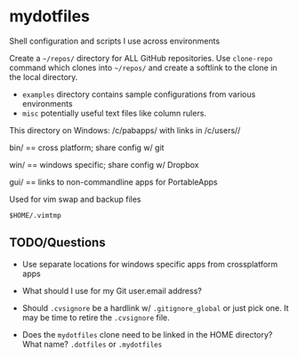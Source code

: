 # mydotfiles

Shell configuration and scripts I use across environments

Create a `~/repos/` directory for ALL GitHub repositories. Use `clone-repo` command which clones into `~/repos/` and create a softlink to the clone in the local directory.

- `examples` directory contains sample configurations from various environments
- `misc` potentially useful text files like column rulers.

This directory on Windows: /c/pabapps/  with links in /c/users/<user>/

bin/ == cross platform; share config w/ git

win/ == windows specific; share config w/ Dropbox

gui/ == links to non-commandline apps for PortableApps

Used for vim swap and backup files

    $HOME/.vimtmp

## TODO/Questions

- Use separate locations for windows specific apps from crossplatform apps

- What should I use for my Git user.email address?

- Should `.cvsignore` be a hardlink w/ `.gitignore_global` or just pick one. It may be time to retire the `.cvsignore` file.

- Does the `mydotfiles` clone need to be linked in the HOME directory? What name? `.dotfiles` or `.mydotfiles`
